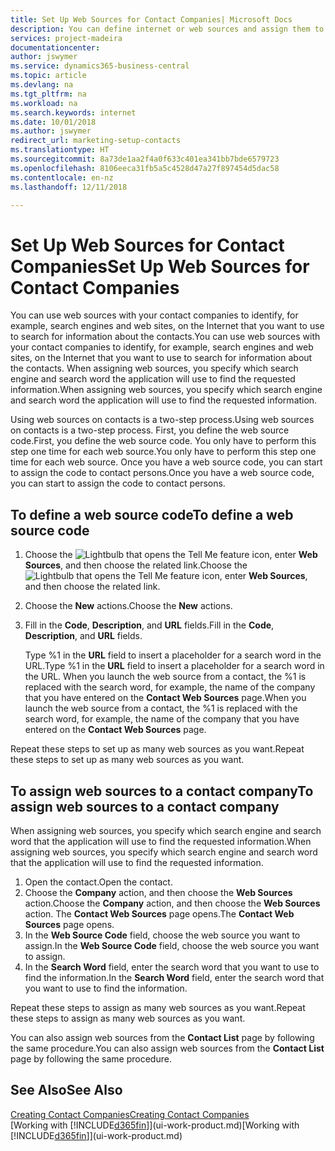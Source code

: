 ```yaml
---
title: Set Up Web Sources for Contact Companies| Microsoft Docs
description: You can define internet or web sources and assign them to a contact company to help identify how you want to search for information about your contacts.
services: project-madeira
documentationcenter: 
author: jswymer
ms.service: dynamics365-business-central
ms.topic: article
ms.devlang: na
ms.tgt_pltfrm: na
ms.workload: na
ms.search.keywords: internet
ms.date: 10/01/2018
ms.author: jswymer
redirect_url: marketing-setup-contacts
ms.translationtype: HT
ms.sourcegitcommit: 8a73de1aa2f4a0f633c401ea341bb7bde6579723
ms.openlocfilehash: 8106eeca31fb5a5c4528d47a27f897454d5dac58
ms.contentlocale: en-nz
ms.lasthandoff: 12/11/2018

---
```

# <a name="set-up-web-sources-for-contact-companies"></a><span data-ttu-id="1d085-103">Set Up Web Sources for Contact Companies</span><span class="sxs-lookup"><span data-stu-id="1d085-103">Set Up Web Sources for Contact Companies</span></span>
<span data-ttu-id="1d085-104">You can use web sources with your contact companies to identify, for example, search engines and web sites, on the Internet that you want to use to search for information about the contacts.</span><span class="sxs-lookup"><span data-stu-id="1d085-104">You can use web sources with your contact companies to identify, for example, search engines and web sites, on the Internet that you want to use to search for information about the contacts.</span></span> <span data-ttu-id="1d085-105">When assigning web sources, you specify which search engine and search word the application will use to find the requested information.</span><span class="sxs-lookup"><span data-stu-id="1d085-105">When assigning web sources, you specify which search engine and search word the application will use to find the requested information.</span></span>

<span data-ttu-id="1d085-106">Using web sources on contacts is a two-step process.</span><span class="sxs-lookup"><span data-stu-id="1d085-106">Using web sources on contacts is a two-step process.</span></span> <span data-ttu-id="1d085-107">First, you define the web source code.</span><span class="sxs-lookup"><span data-stu-id="1d085-107">First, you define the web source code.</span></span> <span data-ttu-id="1d085-108">You only have to perform this step one time for each web source.</span><span class="sxs-lookup"><span data-stu-id="1d085-108">You only have to perform this step one time for each web source.</span></span> <span data-ttu-id="1d085-109">Once you have a web source code, you can start to assign the code to contact persons.</span><span class="sxs-lookup"><span data-stu-id="1d085-109">Once you have a web source code, you can start to assign the code to contact persons.</span></span>

## <a name="to-define-a-web-source-code"></a><span data-ttu-id="1d085-110">To define a web source code</span><span class="sxs-lookup"><span data-stu-id="1d085-110">To define a web source code</span></span>
1. <span data-ttu-id="1d085-111">Choose the ![Lightbulb that opens the Tell Me feature](media/ui-search/search_small.png "Tell me what you want to do") icon, enter **Web Sources**, and then choose the related link.</span><span class="sxs-lookup"><span data-stu-id="1d085-111">Choose the ![Lightbulb that opens the Tell Me feature](media/ui-search/search_small.png "Tell me what you want to do") icon, enter **Web Sources**, and then choose the related link.</span></span>
2. <span data-ttu-id="1d085-112">Choose the **New** actions.</span><span class="sxs-lookup"><span data-stu-id="1d085-112">Choose the **New** actions.</span></span>
3. <span data-ttu-id="1d085-113">Fill in the **Code**, **Description**, and **URL** fields.</span><span class="sxs-lookup"><span data-stu-id="1d085-113">Fill in the **Code**, **Description**, and **URL** fields.</span></span>

    <span data-ttu-id="1d085-114">Type %1 in the **URL** field to insert a placeholder for a search word in the URL.</span><span class="sxs-lookup"><span data-stu-id="1d085-114">Type %1 in the **URL** field to insert a placeholder for a search word in the URL.</span></span> <span data-ttu-id="1d085-115">When you launch the web source from a contact, the %1 is replaced with the search word, for example, the name of the company that you have entered on the **Contact Web Sources** page.</span><span class="sxs-lookup"><span data-stu-id="1d085-115">When you launch the web source from a contact, the %1 is replaced with the search word, for example, the name of the company that you have entered on the **Contact Web Sources** page.</span></span>

<span data-ttu-id="1d085-116">Repeat these steps to set up as many web sources as you want.</span><span class="sxs-lookup"><span data-stu-id="1d085-116">Repeat these steps to set up as many web sources as you want.</span></span>

## <a name="to-assign-web-sources-to-a-contact-company"></a><span data-ttu-id="1d085-117">To assign web sources to a contact company</span><span class="sxs-lookup"><span data-stu-id="1d085-117">To assign web sources to a contact company</span></span>
<span data-ttu-id="1d085-118">When assigning web sources, you specify which search engine and search word that the application will use to find the requested information.</span><span class="sxs-lookup"><span data-stu-id="1d085-118">When assigning web sources, you specify which search engine and search word that the application will use to find the requested information.</span></span>

1. <span data-ttu-id="1d085-119">Open the contact.</span><span class="sxs-lookup"><span data-stu-id="1d085-119">Open the contact.</span></span>
2. <span data-ttu-id="1d085-120">Choose the **Company** action, and then choose the **Web Sources** action.</span><span class="sxs-lookup"><span data-stu-id="1d085-120">Choose the **Company** action, and then choose the **Web Sources** action.</span></span> <span data-ttu-id="1d085-121">The **Contact Web Sources** page opens.</span><span class="sxs-lookup"><span data-stu-id="1d085-121">The **Contact Web Sources** page opens.</span></span>
3. <span data-ttu-id="1d085-122">In the **Web Source Code** field, choose the web source you want to assign.</span><span class="sxs-lookup"><span data-stu-id="1d085-122">In the **Web Source Code** field, choose the web source you want to assign.</span></span>
4. <span data-ttu-id="1d085-123">In the **Search Word** field, enter the search word that you want to use to find the information.</span><span class="sxs-lookup"><span data-stu-id="1d085-123">In the **Search Word** field, enter the search word that you want to use to find the information.</span></span>

<span data-ttu-id="1d085-124">Repeat these steps to assign as many web sources as you want.</span><span class="sxs-lookup"><span data-stu-id="1d085-124">Repeat these steps to assign as many web sources as you want.</span></span>

<span data-ttu-id="1d085-125">You can also assign web sources from the **Contact List** page by following the same procedure.</span><span class="sxs-lookup"><span data-stu-id="1d085-125">You can also assign web sources from the **Contact List** page by following the same procedure.</span></span>

## <a name="see-also"></a><span data-ttu-id="1d085-126">See Also</span><span class="sxs-lookup"><span data-stu-id="1d085-126">See Also</span></span>
[<span data-ttu-id="1d085-127">Creating Contact Companies</span><span class="sxs-lookup"><span data-stu-id="1d085-127">Creating Contact Companies</span></span>](marketing-create-contact-companies.md)  
<span data-ttu-id="1d085-128">[Working with [!INCLUDE[d365fin](includes/d365fin_md.md)]](ui-work-product.md)</span><span class="sxs-lookup"><span data-stu-id="1d085-128">[Working with [!INCLUDE[d365fin](includes/d365fin_md.md)]](ui-work-product.md)</span></span>

